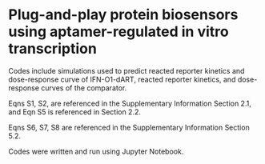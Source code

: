 # Plug-and-play protein biosensors using aptamer-regulated in vitro transcription

Codes include simulations used to predict reacted reporter kinetics and dose-response curve of IFN-O1-dART, reacted reporter kinetics, and dose-response curves of the comparator.

Eqns S1, S2, are referenced in the Supplementary Information Section 2.1, and Eqn S5 is referenced in Section 2.2.

Eqns S6, S7, S8 are referenced in the Supplementary Information Section 5.2.

Codes were written and run using Jupyter Notebook.
